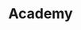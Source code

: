 ---
layout: academy
show: true
order: '1'
title: Academy
image: /images/academy/academy-banner.jpg
header: Academy
header-link:
header-link-url:
description: CCC tilbyder åbne uddannelser, lederuddannelser og kurser til dig der ønsker høj faglig kvalitet og virkelighedsnære læreprocesser i samspillet mellem teori og praksis.
signup: Uddannelses tilbud
---